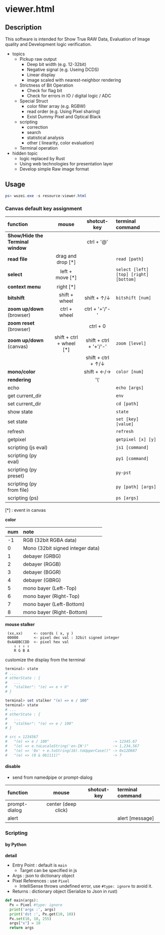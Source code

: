 # viewer.html 

## Description

This software is intended for Show True RAW Data, Evaluation of Image quality and Development logic verification.

- topics
  - Pickup raw output
    - Deep bit width (e.g. 12-32bit)
    - Negative signal (e.g. Useing DCDS)
    - Linear display
    - image scaled with nearest-neighbor rendering
  - Strictness of Bit Operation
    - Check for flag bit  
    - Check for errors in IO / digital logic / ADC
  - Special Struct
    - color filter array (e.g. RGBW)
    - read order (e.g. Using Pixel sharing)
    - Exist Dummy Pixel and Optical Black
  - scripting
    - correction
    - search
    - statistical analysis
    - other ( linearity, color evaluation)
  - Terminal operation
- hidden topic
  - logic replaced by Rust
  - Using web technologies for presentation layer
  - Develop simple Raw image format

## Usage

```powershell
ps> wuzei.exe -s resource:viewer.html
```

### Canvas default key assignment

| function                          | mouse                    | shotcut-key            | terminal command |
| :--                               | :--:                     | :--:                   | :--              |
| **Show/Hide the Terminal window** |                          | ctrl + '@'             | |
| **read file**                     | drag and drop [*]        |                        | ```read [path]``` |
| **select**                        | left + move [*]          |                        | ```select [left] [top] [right] [bottom]``` |
| **context menu**                  | right [*]                |                        | |
| **bitshift**                      | shift + wheel            | shift + ↑/↓            | ```bitshift [num]``` |
| **zoom up/down** (browser)        | ctrl + wheel             | ctrl + '+'/'-'         | |
| **zoom reset** (browser)          |                          | ctrl + 0               | |
| **zoom up/down** (canvas)         | shift + ctrl + wheel [*] | shift + ctrl + '+'/'-' | ```zoom [level]``` |
|                                   |                          | shift + ctrl + ↑/↓     | |
| **mono/color**                    |                          | shift + ←/→            | ```color [num]``` |
| **rendering**                     |                          | '\\'                   | |
| echo                              |                          |                        | ```echo [args]``` |
| get current_dir                   |                          |                        | ```env``` |
| set current_dir                   |                          |                        | ```cd [path]``` |
| show state                        |                          |                        | ```state``` |
| set state                         |                          |                        | ```set [key] [value]``` |
| refresh                           |                          |                        | ```refresh``` |
| getpixel                          |                          |                        | ```getpixel [x] [y]``` |
| scripting (js eval)               |                          |                        | ```js1 [command]``` |
| scripting (py eval)               |                          |                        | ```py1 [command]``` |
| scripting (py preset)             |                          |                        | ```py-pst``` |
| scripting (py from file)          |                          |                        | ```py [path] [args]``` |
| scripting (ps)                    |                          |                        | ```ps [args]``` |

[*] : event in canvas

**color**

| num | note                             |
| :-- | :--                              |
| -1  | RGB (32bit RGBA data)            |
|  0  | Mono (32bit signed integer data) |
|  1  | debayer (GRBG)                   | 
|  2  | debayer (RGGB)                   |
|  3  | debayer (BGGR)                   |
|  4  | debayer (GBRG)                   |
|  5  | mono bayer (Left-Top)            |
|  6  | mono bayer (Right-Top)           |
|  7  | mono bayer (Left-Bottom)         |
|  8  | mono bayer (Right-Bottom)        |

**mouse stalker**

```
 (xx,xx)     <- coords ( x, y )
 00000       <- pixel dec val : 32bit signed integer
 0xAABBCCDD  <- pixel hex val
    ↑ ↑ ↑ ↑
    R G B A
```

customize the display from the terminal

```powershell
terminal> state
# ...
# otherState : {
#   ...
#   "stalker": "(e) => e + 0"
# }

terminal> set stalker "(e) => e / 100"
terminal> state
# ...
# otherState : {
#   ...
#   "stalker": "(e) => e / 100"
# }

# src = 1234567
#   "(e) => e / 100"                             -> 12345.67
#   "(e) => e.toLocaleString('en-IN')"           -> 1,234,567
#   "(e) => '0x' + e.toString(16).toUpperCase()" -> 0x12D687
#   "(e) => (0 & 0b1111)"                        -> 7
```


#### disable

- send from namedpipe or prompt-dialog

| function         | mouse                | shotcut-key     | terminal command |
| :--              | :--:                 | :--:            | :--              |
| prompt-dialog    | center (deep click)  |                 |                  |
| alert           |                      |                 | alert [message]  |

### Scripting

#### by Python

**detail**

- Entry Point : default is ```main```
  - Target can be specified in js
- Args : json to dictionary object
- Pixel References : use ```Pixel```
  - IntelliSense throws undefined error, use ```#type: ignore``` to avoid it.
- Returns : dictionary object (Serialize to Json in rust)

```python
def main(args):
  Px = Pixel #type: ignore
  print('args :', args)
  print('dst :', Px.get(10, 10))
  Px.set(10, 10, 255)
  args["x"] = 10
  return args
```
